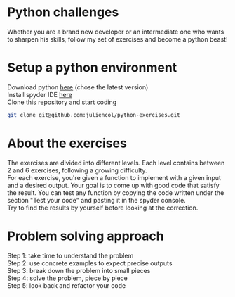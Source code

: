 # Python challenges
Whether you are a brand new developer or an intermediate one who wants to sharpen his skills, follow my set of exercises and become a python beast!

# Setup a python environment
Download python [here](https://www.python.org/downloads/) (chose the latest version) <br/>
Install spyder IDE [here](https://www.spyder-ide.org/) <br/>
Clone this repository and start coding
```bash
git clone git@github.com:juliencol/python-exercises.git
```

# About the exercises
The exercises are divided into different levels. Each level contains between 2 and 6 exercises, following a growing difficulty. <br/>
For each exercise, you're given a function to implement with a given input and a desired output. Your goal is to come up with good code that satisfy the result. You can test any function by copying the code written under the section "Test your code" and pasting it in the spyder console. <br/>
Try to find the results by yourself before looking at the correction.

# Problem solving approach
Step 1: take time to understand the problem <br/>
Step 2: use concrete examples to expect precise outputs <br/>
Step 3: break down the problem into small pieces <br/>
Step 4: solve the problem, piece by piece <br/>
Step 5: look back and refactor your code <br/>
